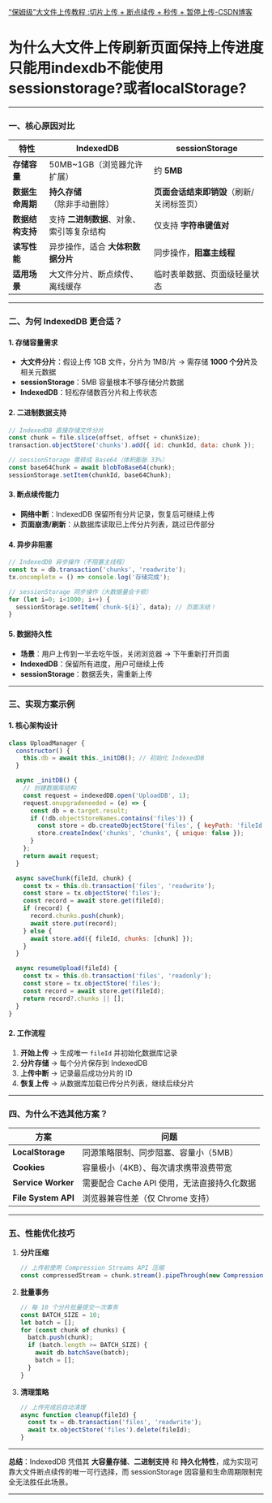 [“保姆级”大文件上传教程 :切片上传 + 断点续传 + 秒传 + 暂停上传-CSDN博客](https://blog.csdn.net/cpc980209/article/details/140093954)

# 为什么大文件上传刷新页面保持上传进度只能用indexdb不能使用sessionstorage?或者localStorage?



---

### 一、核心原因对比

| **特性**     | **IndexedDB**           | **sessionStorage**      |
| ---------- | ----------------------- | ----------------------- |
| **存储容量**   | 50MB~1GB（浏览器允许扩展）       | 约 **5MB**               |
| **数据生命周期** | **持久存储**（除非手动删除）        | **页面会话结束即销毁**（刷新/关闭标签页） |
| **数据结构支持** | 支持 **二进制数据**、对象、索引等复杂结构 | 仅支持 **字符串键值对**          |
| **读写性能**   | 异步操作，适合 **大体积数据分片**     | 同步操作，**阻塞主线程**          |
| **适用场景**   | 大文件分片、断点续传、离线缓存         | 临时表单数据、页面级轻量状态          |

---

### 二、为何 IndexedDB 更合适？

#### 1. **存储容量需求**

- **大文件分片**：假设上传 1GB 文件，分片为 1MB/片 → 需存储 **1000 个分片**及相关元数据
- **sessionStorage**：5MB 容量根本不够存储分片数据
- **IndexedDB**：轻松存储数百分片和上传状态

#### 2. **二进制数据支持**

```javascript
// IndexedDB 直接存储文件分片
const chunk = file.slice(offset, offset + chunkSize);
transaction.objectStore('chunks').add({ id: chunkId, data: chunk });

// sessionStorage 需转成 Base64（体积膨胀 33%）
const base64Chunk = await blobToBase64(chunk);
sessionStorage.setItem(chunkId, base64Chunk);
```

#### 3. **断点续传能力**

- **网络中断**：IndexedDB 保留所有分片记录，恢复后可继续上传
- **页面崩溃/刷新**：从数据库读取已上传分片列表，跳过已传部分

#### 4. **异步非阻塞**

```javascript
// IndexedDB 异步操作（不阻塞主线程）
const tx = db.transaction('chunks', 'readwrite');
tx.oncomplete = () => console.log('存储完成');

// sessionStorage 同步操作（大数据量会卡顿）
for (let i=0; i<1000; i++) {
  sessionStorage.setItem(`chunk-${i}`, data); // 页面冻结！
}
```

#### 5. **数据持久性**

- **场景**：用户上传到一半去吃午饭，关闭浏览器 → 下午重新打开页面
- **IndexedDB**：保留所有进度，用户可继续上传
- **sessionStorage**：数据丢失，需重新上传

---

### 三、实现方案示例

#### 1. 核心架构设计

```javascript
class UploadManager {
  constructor() {
    this.db = await this._initDB(); // 初始化 IndexedDB
  }

  async _initDB() {
    // 创建数据库结构
    const request = indexedDB.open('UploadDB', 1);
    request.onupgradeneeded = (e) => {
      const db = e.target.result;
      if (!db.objectStoreNames.contains('files')) {
        const store = db.createObjectStore('files', { keyPath: 'fileId' });
        store.createIndex('chunks', 'chunks', { unique: false });
      }
    };
    return await request;
  }

  async saveChunk(fileId, chunk) {
    const tx = this.db.transaction('files', 'readwrite');
    const store = tx.objectStore('files');
    const record = await store.get(fileId);
    if (record) {
      record.chunks.push(chunk);
      await store.put(record);
    } else {
      await store.add({ fileId, chunks: [chunk] });
    }
  }

  async resumeUpload(fileId) {
    const tx = this.db.transaction('files', 'readonly');
    const store = tx.objectStore('files');
    const record = await store.get(fileId);
    return record?.chunks || [];
  }
}
```

#### 2. 工作流程

1. **开始上传** → 生成唯一 `fileId` 并初始化数据库记录
2. **分片存储** → 每个分片保存到 IndexedDB
3. **上传中断** → 记录最后成功分片的 ID
4. **恢复上传** → 从数据库加载已传分片列表，继续后续分片

---

### 四、为什么不选其他方案？

| **方案**              | **问题**                      |
| ------------------- | --------------------------- |
| **LocalStorage**    | 同源策略限制、同步阻塞、容量小（5MB）        |
| **Cookies**         | 容量极小（4KB）、每次请求携带浪费带宽        |
| **Service Worker**  | 需要配合 Cache API 使用，无法直接持久化数据 |
| **File System API** | 浏览器兼容性差（仅 Chrome 支持）        |

---

### 五、性能优化技巧

1. **分片压缩**  
   
   ```javascript
   // 上传前使用 Compression Streams API 压缩
   const compressedStream = chunk.stream().pipeThrough(new CompressionStream('gzip'));
   ```

2. **批量事务**  
   
   ```javascript
   // 每 10 个分片批量提交一次事务
   const BATCH_SIZE = 10;
   let batch = [];
   for (const chunk of chunks) {
     batch.push(chunk);
     if (batch.length >= BATCH_SIZE) {
       await db.batchSave(batch);
       batch = [];
     }
   }
   ```

3. **清理策略**  
   
   ```javascript
   // 上传完成后自动清理
   async function cleanup(fileId) {
     const tx = db.transaction('files', 'readwrite');
     await tx.objectStore('files').delete(fileId);
   }
   ```

---

**总结**：IndexedDB 凭借其 **大容量存储**、**二进制支持** 和 **持久化特性**，成为实现可靠大文件断点续传的唯一可行选择，而 sessionStorage 因容量和生命周期限制完全无法胜任此场景。



---


